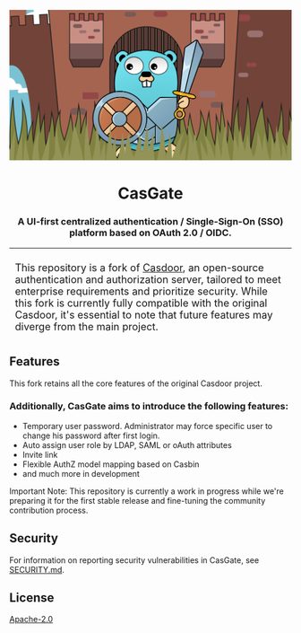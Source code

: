 
<p align="center">
  <img alt="casgate" src="./docs/cg-logo.png"/>
  <h1 align="center" style="border-bottom: none;">CasGate</h1>
  <h3 align="center">A UI-first centralized authentication / Single-Sign-On (SSO) platform based on OAuth 2.0 / OIDC.</h3>

----------------

<div style="padding: 10px; font-size: large;">
This repository is a fork of <a href="https://github.com/casdoor/casdoor">Casdoor</a>, an open-source authentication and authorization server, tailored to meet enterprise requirements and prioritize security. While this fork is currently fully compatible with the original Casdoor, it's essential to note that future features may diverge from the main project.
</div>

## Features
This fork retains all the core features of the original Casdoor project.

### Additionally, CasGate aims to introduce the following features:
<ul>
<li>Temporary user password. Administrator may force specific user to change his password after first login.</li>
<li>Auto assign user role by LDAP, SAML or oAuth attributes</li>
<li>Invite link</li>
<li>Flexible AuthZ model mapping based on Casbin</li>  
<li>and much more in development</li>
</ul>

Important Note: This repository is currently a work in progress while we're preparing it for the first stable release and fine-tuning the community contribution process.

## Security

For information on reporting security vulnerabilities in CasGate, see [SECURITY.md](./SECURITY.md).

## License

[Apache-2.0](https://github.com/casgate/casgate/blob/master/LICENSE)
